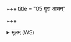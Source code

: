 +++
title = "05 गुदा आसन्"

+++
<details><summary>मूलम् (WS)</summary>

गुदा आसन् सिनीवाल्याः सूर्यायास्त्वचमब्रुवन् । सुर्या  
देवाः सङ्गत्य यत्सर्व ऋषभं व्यकल्पयन् ॥ ५ ॥
</details>